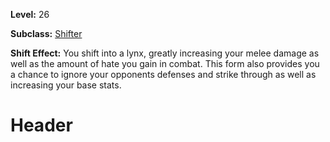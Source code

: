 <!-- TITLE: Shift: Lynx -->
<!-- SUBTITLE:  -->

**Level:** 26

**Subclass:** [Shifter](shifter)

**Shift Effect:** You shift into a lynx, greatly increasing your melee damage as well as the amount of hate you gain in combat.  This form also provides you a chance to ignore your opponents defenses and strike through as well as increasing your base stats.

# Header